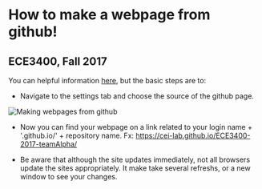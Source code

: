 # How to make a webpage from github!

## ECE3400, Fall 2017

You can helpful information [here](https://pages.github.com/), but the basic steps are to:

* Navigate to the settings tab and choose the source of the github page. 

![Making webpages from github](./images/Websites_from_github.png)

* Now you can find your webpage on a link related to your login name + '.github.io/' + repository name. Fx: https://cei-lab.github.io/ECE3400-2017-teamAlpha/

* Be aware that although the site updates immediately, not all browsers update the sites appropriately. It make take several refreshs, or a new window to see your changes.
